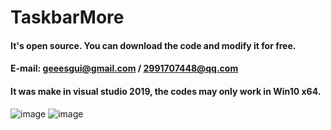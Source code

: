 # TaskbarMore
#### It's open source. You can download the code and modify it for free.
#### E-mail: geeesgui@gmail.com / 2991707448@qq.com

#### It was make in visual studio 2019, the codes may only work in Win10 x64.
![image](https://github.com/DoctorMrGUI/TaskbarMore/raw/master/Screenshot/test1.jpg)
![image](https://github.com/DoctorMrGUI/TaskbarMore/raw/master/Screenshot/test2.jpg)
